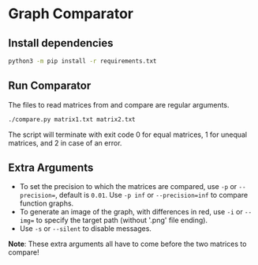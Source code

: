 # Graph Comparator

## Install dependencies

```bash
python3 -m pip install -r requirements.txt
```

## Run Comparator

The files to read matrices from and compare are regular arguments.
```bash
./compare.py matrix1.txt matrix2.txt
```

The script will terminate with exit code 0 for equal matrices, 1 for unequal matrices, and 2 in case of an error.

## Extra Arguments
- To set the precision to which the matrices are compared, use `-p` or `--precision=`, default is `0.01`. Use `-p inf` or `--precision=inf` to compare function graphs.
- To generate an image of the graph, with differences in red, use `-i` or `--img=` to specify the target path (without '.png' file ending).
- Use `-s` or `--silent` to disable messages.

**Note**: These extra arguments all have to come before the two matrices to compare!
